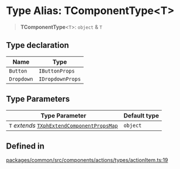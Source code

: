 # Type Alias: TComponentType\<T\>

> **TComponentType**\<`T`\>: `object` & `T`

## Type declaration

| Name | Type |
| ------ | ------ |
| `Button` | `IButtonProps` |
| `Dropdown` | `IDropdownProps` |

## Type Parameters

| Type Parameter | Default type |
| ------ | ------ |
| `T` *extends* [`TXphExtendComponentPropsMap`](TXphExtendComponentPropsMap.md) | `object` |

## Defined in

[packages/common/src/components/actions/types/actionItem.ts:19](https://github.com/XiaoPiHong/xph-crud/blob/12801230fead7979832d2ada477f2eb45215b3dc/packages/common/src/components/actions/types/actionItem.ts#L19)
